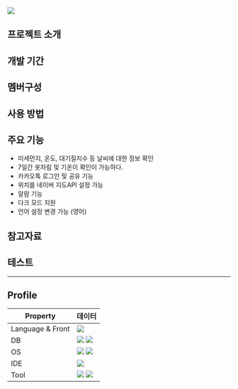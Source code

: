 

![](https://velog.velcdn.com/images/shin75492/post/66168186-275b-419b-adbd-b5cbbf437e7f/image.gif)


## 프로젝트 소개 

## 개발 기간

## 멤버구성

## 사용 방법

## 주요 기능

- 미세먼지, 온도, 대기질지수 등 날씨에 대한 정보 확인
- 7일간 옷차림 및 기온이 확인이 가능하다.
- 카카오톡 로그인 및 공유 기능
- 위치를 네이버 지도API 설정 가능
- 알람 기능
- 다크 모드 지원
- 언어 설정 변경 가능 (영어)

 
 ## 참고자료
 
 ## 테스트
 
 
 ---
 
 ## Profile
Property                 | 데이터
-------------------------|------
Language & Front		 | <img src="https://img.shields.io/badge/Flutter-02569B?style=for-the-badge&logo=Flutter&logoColor=white">
DB                       | <img src="https://img.shields.io/badge/Google Sheets-white?style=for-the-badge&logo=Google Sheets&logoColor=34A853"> <img src="https://img.shields.io/badge/Firebase-white?style=for-the-badge&logo=Firebase&logoColor=FFCA28">
OS		                 | <img src="https://img.shields.io/badge/Android-3DDC84?style=for-the-badge&logo=Android&logoColor=white"> <img src="https://img.shields.io/badge/IOS-000?style=for-the-badge&logo=IOS&logoColor=white">
IDE        		    	 | <img src="https://img.shields.io/badge/Android Studio-blac?style=for-the-badge&logo=Android Studio&logoColor=white">
Tool    				 | <img src="https://img.shields.io/badge/Adobe Photoshop-white?style=for-the-badge&logo=Adobe Photoshop&logoColor=31A8FF"> <img src="https://img.shields.io/badge/Adobe Illustrator-white?style=for-the-badge&logo=Adobe Illustrator&logoColor=FF9A00">

						 
